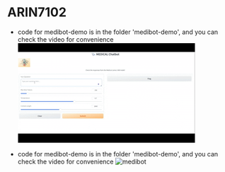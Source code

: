 # ARIN7102
- code for medibot-demo is in the folder 'medibot-demo', and you can check the video for convenience
  ![medibot](https://github.com/RobinLin2002/ARIN7102/blob/main/medibot%20-%20demo/MyVideo_1.gif)

- code for medibot-demo is in the folder 'medibot-demo', and you can check the video for convenience
  ![medibot](https://s19.aconvert.com/convert/p3r68-cdx67/5kswl-2197y.gif)
